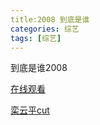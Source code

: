 ```yaml
---
title:2008 到底是谁
categories: 综艺
tags: [综艺]
---
```


到底是谁2008 

[在线观看](https://v.youku.com/v_show/id_XMTQwNzA2MzMy.html) 

[栾云平cut](https://m.weibo.cn/status/4588997362325766?)
